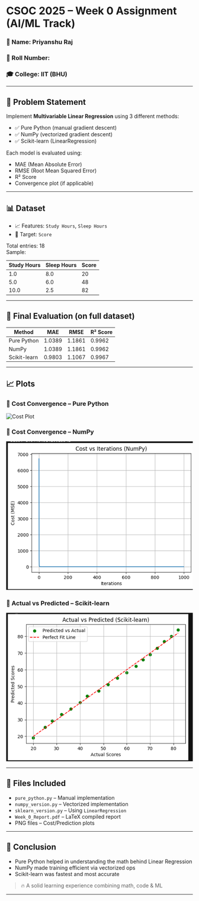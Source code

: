 # CSOC 2025 – Week 0 Assignment (AI/ML Track)

### 👤 Name: Priyanshu Raj  
### 🏫 Roll Number: <Your Roll Number>  
### 🎓 College: IIT (BHU)

---

## 📌 Problem Statement

Implement **Multivariable Linear Regression** using 3 different methods:

- ✅ Pure Python (manual gradient descent)
- ✅ NumPy (vectorized gradient descent)
- ✅ Scikit-learn (LinearRegression)

Each model is evaluated using:
- MAE (Mean Absolute Error)
- RMSE (Root Mean Squared Error)
- R² Score
- Convergence plot (if applicable)

---

## 📊 Dataset

- 📈 Features: `Study Hours`, `Sleep Hours`
- 🎯 Target: `Score`

Total entries: 18  
Sample:

| Study Hours | Sleep Hours | Score |
|-------------|-------------|-------|
| 1.0         | 8.0         | 20    |
| 5.0         | 6.0         | 48    |
| 10.0        | 2.5         | 82    |

---

## 🚀 Final Evaluation (on full dataset)

| Method        | MAE    | RMSE   | R² Score |
|---------------|--------|--------|----------|
| Pure Python   | 1.0389 | 1.1861 | 0.9962   |
| NumPy         | 1.0389 | 1.1861 | 0.9962   |
| Scikit-learn  | 0.9803 | 1.1067 | 0.9967   |

---

## 📈 Plots

### 🔸 Cost Convergence – Pure Python

![Cost Plot](cost_plot_pure_python.png)

### 🔸 Cost Convergence – NumPy

![Cost Plot](cost_plot_numpy.png)

### 🔸 Actual vs Predicted – Scikit-learn

![Prediction Plot](prediction_plot_sklearn.png)

---

## 📂 Files Included

- `pure_python.py` – Manual implementation
- `numpy_version.py` – Vectorized implementation
- `sklearn_version.py` – Using `LinearRegression`
- `Week_0_Report.pdf` – LaTeX compiled report
- PNG files – Cost/Prediction plots

---

## 💬 Conclusion

- Pure Python helped in understanding the math behind Linear Regression
- NumPy made training efficient via vectorized ops
- Scikit-learn was fastest and most accurate

> 🔥 A solid learning experience combining math, code & ML

---

